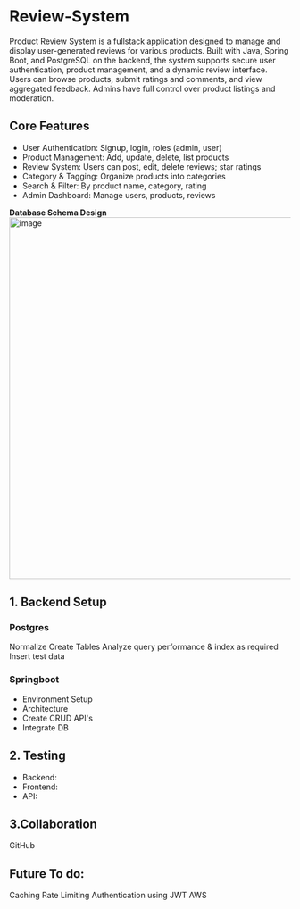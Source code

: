 # Review-System
Product Review System is a fullstack application designed to manage and display user-generated reviews for various products. Built with Java, Spring Boot, and PostgreSQL on the backend, the system supports secure user authentication, product management, and a dynamic review interface. Users can browse products, submit ratings and comments, and view aggregated feedback. Admins have full control over product listings and moderation.

## **Core Features**
- User Authentication: Signup, login, roles (admin, user)
- Product Management: Add, update, delete, list products
- Review System: Users can post, edit, delete reviews; star ratings
- Category & Tagging: Organize products into categories
- Search & Filter: By product name, category, rating
- Admin Dashboard: Manage users, products, reviews

**Database Schema Design**
<img width="1736" height="648" alt="image" src="https://github.com/user-attachments/assets/d8d99702-dfd2-43a2-8d05-a2988926cfef" />

## **1. Backend Setup**

### Postgres
Normalize
Create Tables
Analyze query performance & index as required
Insert test data

### Springboot
- Environment Setup
- Architecture
- Create CRUD API's
- Integrate DB


## **2. Testing**
- Backend:
- Frontend: 
- API:

## **3.Collaboration**
GitHub


## **Future To do:**
Caching
Rate Limiting
Authentication using JWT
AWS


